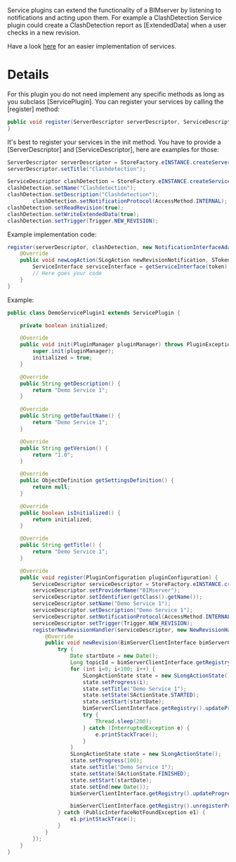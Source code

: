 Service plugins can extend the functionality of a BIMserver by listening to notifications and acting upon them. For example a ClashDetection Service plugin could create a ClashDetection report as [ExtendedData] when a user checks in a new revision.

Have a look [here](Writing-a-service-the-easy-way.md) for an easier implementation of services.

# Details

For this plugin you do not need implement any specific methods as long as you subclass [ServicePlugin]. You can register your services by calling the [register] method:

```java
public void register(ServerDescriptor serverDescriptor, ServiceDescriptor serviceDescriptor, NotificationInterface notificationInterface) {
}
```

It's best to register your services in the init method. You have to provide a [ServerDescriptor] and [ServiceDescriptor], here are examples for those:

```java
ServerDescriptor serverDescriptor = StoreFactory.eINSTANCE.createServerDescriptor();
serverDescriptor.setTitle("Clashdetection");

ServiceDescriptor clashDetection = StoreFactory.eINSTANCE.createServiceDescriptor();
clashDetection.setName("Clashdetection");
clashDetection.setDescription("Clashdetection");
		clashDetection.setNotificationProtocol(AccessMethod.INTERNAL);
clashDetection.setReadRevision(true);
clashDetection.setWriteExtendedData(true);
clashDetection.setTrigger(Trigger.NEW_REVISION);
```

Example implementation code:

```java
register(serverDescriptor, clashDetection, new NotificationInterfaceAdapter(){
	@Override
	public void newLogAction(SLogAction newRevisionNotification, SToken token, String apiUrl) throws UserException, ServerException {
		ServiceInterface serviceInterface = getServiceInterface(token);
		// Here goes your code
	}
}
```

Example:

```java
public class DemoServicePlugin1 extends ServicePlugin {

	private boolean initialized;

	@Override
	public void init(PluginManager pluginManager) throws PluginException {
		super.init(pluginManager);
		initialized = true;
	}

	@Override
	public String getDescription() {
		return "Demo Service 1";
	}

	@Override
	public String getDefaultName() {
		return "Demo Service 1";
	}

	@Override
	public String getVersion() {
		return "1.0";
	}

	@Override
	public ObjectDefinition getSettingsDefinition() {
		return null;
	}

	@Override
	public boolean isInitialized() {
		return initialized;
	}

	@Override
	public String getTitle() {
		return "Demo Service 1";
	}

	@Override
	public void register(PluginConfiguration pluginConfiguration) {
		ServiceDescriptor serviceDescriptor = StoreFactory.eINSTANCE.createServiceDescriptor();
		serviceDescriptor.setProviderName("BIMserver");
		serviceDescriptor.setIdentifier(getClass().getName());
		serviceDescriptor.setName("Demo Service 1");
		serviceDescriptor.setDescription("Demo Service 1");
		serviceDescriptor.setNotificationProtocol(AccessMethod.INTERNAL);
		serviceDescriptor.setTrigger(Trigger.NEW_REVISION);
		registerNewRevisionHandler(serviceDescriptor, new NewRevisionHandler() {
			@Override
			public void newRevision(BimServerClientInterface bimServerClientInterface, long poid, long roid, long soid, SObjectType settings) throws ServerException, UserException {
				try {
					Date startDate = new Date();
					Long topicId = bimServerClientInterface.getRegistry().registerProgressOnRevisionTopic(SProgressTopicType.RUNNING_SERVICE, poid, roid, "Running Demo Service");
					for (int i=0; i<100; i++) {
						SLongActionState state = new SLongActionState();
						state.setProgress(i);
						state.setTitle("Demo Service 1");
						state.setState(SActionState.STARTED);
						state.setStart(startDate);
						bimServerClientInterface.getRegistry().updateProgressTopic(topicId, state);
						try {
							Thread.sleep(200);
						} catch (InterruptedException e) {
							e.printStackTrace();
						}
					}
					SLongActionState state = new SLongActionState();
					state.setProgress(100);
					state.setTitle("Demo Service 1");
					state.setState(SActionState.FINISHED);
					state.setStart(startDate);
					state.setEnd(new Date());
					bimServerClientInterface.getRegistry().updateProgressTopic(topicId, state);

					bimServerClientInterface.getRegistry().unregisterProgressTopic(topicId);
				} catch (PublicInterfaceNotFoundException e1) {
					e1.printStackTrace();
				}
			}
		});
	}
}
```
